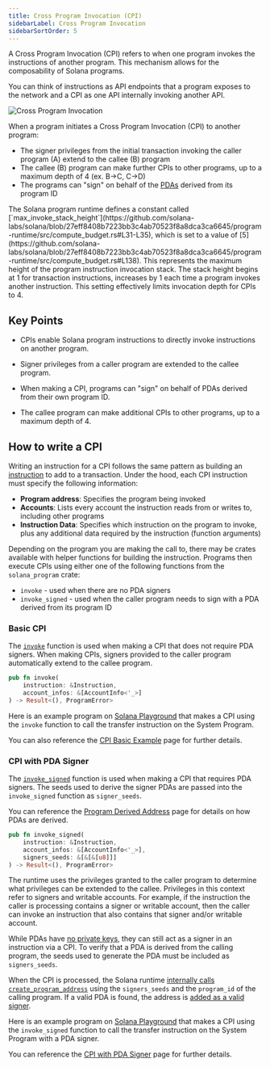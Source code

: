 ```yaml
---
title: Cross Program Invocation (CPI)
sidebarLabel: Cross Program Invocation
sidebarSortOrder: 5
---
```


A Cross Program Invocation (CPI) refers to when one program invokes the
instructions of another program. This mechanism allows for the composability of
Solana programs.

You can think of instructions as API endpoints that a program exposes to the
network and a CPI as one API internally invoking another API.

![Cross Program Invocation](/assets/docs/core/cpi/cpi.svg)

When a program initiates a Cross Program Invocation (CPI) to another program:

- The signer privileges from the initial transaction invoking the caller program
  (A) extend to the callee (B) program
- The callee (B) program can make further CPIs to other programs, up to a
  maximum depth of 4 (ex. B->C, C->D)
- The programs can "sign" on behalf of the [PDAs](/docs/core/pda) derived from
  its program ID

<Callout>
  The Solana program runtime defines a constant called [`max_invoke_stack_height`](https://github.com/solana-labs/solana/blob/27eff8408b7223bb3c4ab70523f8a8dca3ca6645/program-runtime/src/compute_budget.rs#L31-L35), which is set to a value of [5](https://github.com/solana-labs/solana/blob/27eff8408b7223bb3c4ab70523f8a8dca3ca6645/program-runtime/src/compute_budget.rs#L138). This represents the maximum height of the program instruction invocation stack. The stack height begins at 1 for transaction instructions, increases by 1 each time a program invokes another instruction. This setting effectively limits invocation depth for CPIs to 4.
</Callout>

## Key Points

- CPIs enable Solana program instructions to directly invoke instructions on
  another program.

- Signer privileges from a caller program are extended to the callee program.

- When making a CPI, programs can "sign" on behalf of PDAs derived from their
  own program ID.

- The callee program can make additional CPIs to other programs, up to a maximum
  depth of 4.

## How to write a CPI

Writing an instruction for a CPI follows the same pattern as building an
[instruction](/docs/core/transactions#instruction) to add to a transaction.
Under the hood, each CPI instruction must specify the following information:

- **Program address**: Specifies the program being invoked
- **Accounts**: Lists every account the instruction reads from or writes to,
  including other programs
- **Instruction Data**: Specifies which instruction on the program to invoke,
  plus any additional data required by the instruction (function arguments)

Depending on the program you are making the call to, there may be crates
available with helper functions for building the instruction. Programs then
execute CPIs using either one of the following functions from the
`solana_program` crate:

- `invoke` - used when there are no PDA signers
- `invoke_signed` - used when the caller program needs to sign with a PDA
  derived from its program ID

### Basic CPI

The
[`invoke`](https://github.com/solana-labs/solana/blob/27eff8408b7223bb3c4ab70523f8a8dca3ca6645/sdk/program/src/program.rs#L132)
function is used when making a CPI that does not require PDA signers. When
making CPIs, signers provided to the caller program automatically extend to the
callee program.

```rust
pub fn invoke(
    instruction: &Instruction,
    account_infos: &[AccountInfo<'_>]
) -> Result<(), ProgramError>
```

Here is an example program on
[Solana Playground](https://beta.solpg.io/github.com/ZYJLiu/doc-examples/tree/main/cpi-invoke)
that makes a CPI using the `invoke` function to call the transfer instruction on
the System Program.

You can also reference the [CPI Basic Example](/docs/core/cpi/how-to-cpi) page
for further details.

### CPI with PDA Signer

The
[`invoke_signed`](https://github.com/solana-labs/solana/blob/27eff8408b7223bb3c4ab70523f8a8dca3ca6645/sdk/program/src/program.rs#L247)
function is used when making a CPI that requires PDA signers. The seeds used to
derive the signer PDAs are passed into the `invoke_signed` function as
`signer_seeds`.

You can reference the [Program Derived Address](/docs/core/pda) page for details
on how PDAs are derived.

```rust
pub fn invoke_signed(
    instruction: &Instruction,
    account_infos: &[AccountInfo<'_>],
    signers_seeds: &[&[&[u8]]]
) -> Result<(), ProgramError>
```

The runtime uses the privileges granted to the caller program to determine what
privileges can be extended to the callee. Privileges in this context refer to
signers and writable accounts. For example, if the instruction the caller is
processing contains a signer or writable account, then the caller can invoke an
instruction that also contains that signer and/or writable account.

While PDAs have [no private keys](/docs/core/pda#what-is-a-pda), they can still
act as a signer in an instruction via a CPI. To verify that a PDA is derived
from the calling program, the seeds used to generate the PDA must be included as
`signers_seeds`.

When the CPI is processed, the Solana runtime
[internally calls `create_program_address`](https://github.com/solana-labs/solana/blob/27eff8408b7223bb3c4ab70523f8a8dca3ca6645/programs/bpf_loader/src/syscalls/cpi.rs#L550)
using the `signers_seeds` and the `program_id` of the calling program. If a
valid PDA is found, the address is
[added as a valid signer](https://github.com/solana-labs/solana/blob/27eff8408b7223bb3c4ab70523f8a8dca3ca6645/programs/bpf_loader/src/syscalls/cpi.rs#L552).

Here is an example program on
[Solana Playground](https://beta.solpg.io/github.com/ZYJLiu/doc-examples/tree/main/cpi-invoke-signed)
that makes a CPI using the `invoke_signed` function to call the transfer
instruction on the System Program with a PDA signer.

You can reference the
[CPI with PDA Signer](/docs/core/cpi/how-to-cpi-with-signer) page for further
details.
